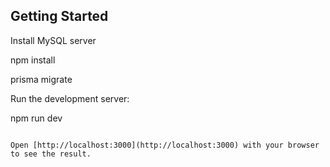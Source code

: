 ## Getting Started

Install MySQL server

npm install

prisma migrate

Run the development server:

npm run dev

```

Open [http://localhost:3000](http://localhost:3000) with your browser to see the result.

```
